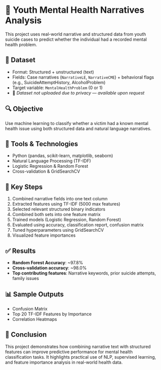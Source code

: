 # 🧠 Youth Mental Health Narratives Analysis

This project uses real-world narrative and structured data from youth suicide cases to predict whether the individual had a recorded mental health problem.

## 📁 Dataset
- Format: Structured + unstructured (text)
- Fields: Case narratives (`NarrativeLE`, `NarrativeCME`) + behavioral flags (e.g., SuicideAttemptHistory, AlcoholProblem)
- Target variable: `MentalHealthProblem` (0 or 1)
- 📌 *Dataset not uploaded due to privacy — available upon request*

## 🔍 Objective
Use machine learning to classify whether a victim had a known mental health issue using both structured data and natural language narratives.

## 🧪 Tools & Technologies
- Python (pandas, scikit-learn, matplotlib, seaborn)
- Natural Language Processing (TF-IDF)
- Logistic Regression & Random Forest
- Cross-validation & GridSearchCV

## 🧠 Key Steps

1. Combined narrative fields into one text column
2. Extracted features using TF-IDF (5000 max features)
3. Selected relevant structured binary indicators
4. Combined both sets into one feature matrix
5. Trained models (Logistic Regression, Random Forest)
6. Evaluated using accuracy, classification report, confusion matrix
7. Tuned hyperparameters using GridSearchCV
8. Visualized feature importances

## ✅ Results

- **Random Forest Accuracy**: ~97.8%
- **Cross-validation accuracy**: ~98.0%
- **Top contributing features**: Narrative keywords, prior suicide attempts, family issues

## 📊 Sample Outputs

- Confusion Matrix
- Top 20 TF-IDF Features by Importance
- Correlation Heatmaps

## 📌 Conclusion

This project demonstrates how combining narrative text with structured features can improve predictive performance for mental health classification tasks. It highlights practical use of NLP, supervised learning, and feature importance analysis in real-world health data.
